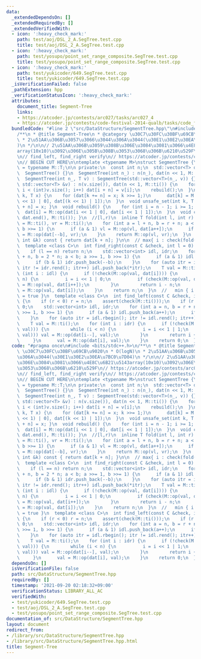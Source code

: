 ```yaml
---
data:
  _extendedDependsOn: []
  _extendedRequiredBy: []
  _extendedVerifiedWith:
  - icon: ':heavy_check_mark:'
    path: test/aoj/DSL_2_A.SegTree.test.cpp
    title: test/aoj/DSL_2_A.SegTree.test.cpp
  - icon: ':heavy_check_mark:'
    path: test/yosupo/point_set_range_composite.SegTree.test.cpp
    title: test/yosupo/point_set_range_composite.SegTree.test.cpp
  - icon: ':heavy_check_mark:'
    path: test/yukicoder/649.SegTree.test.cpp
    title: test/yukicoder/649.SegTree.test.cpp
  _isVerificationFailed: false
  _pathExtension: hpp
  _verificationStatusIcon: ':heavy_check_mark:'
  attributes:
    document_title: Segment-Tree
    links:
    - https://atcoder.jp/contests/arc027/tasks/arc027_4
    - https://atcoder.jp/contests/code-festival-2014-qualb/tasks/code_festival_qualB_d
  bundledCode: "#line 2 \"src/DataStructure/SegmentTree.hpp\"\n#include <bits/stdc++.h>\n\
    /**\n * @title Segment-Tree\n * @category \u30C7\u30FC\u30BF\u69CB\u9020\n * O(logN)\n\
    \ * 2\u51AA\u306B\u3057\u3066\u3044\u306A\u3044(\u30E1\u30E2\u30EA\u7BC0\u7D04\
    )\n */\n\n// 2\u51AA\u306B\u3059\u308B\u306E\u3084\u3081\u3066\u4E8C\u6B21\u5143\
    array(10x10)\u3092\u306E\u305B\u308B\u3053\u3068\u306B\u6210\u529F\n// https://atcoder.jp/contests/arc027/tasks/arc027_4\n\
    \n// find_left, find_right verify\n// https://atcoder.jp/contests/code-festival-2014-qualb/tasks/code_festival_qualB_d\n\
    \n// BEGIN CUT HERE\n\ntemplate <typename M>\nstruct SegmentTree {\n  using T\
    \ = typename M::T;\n\n private:\n  const int n;\n  std::vector<T> dat;\n\n public:\n\
    \  SegmentTree() {}\n  SegmentTree(int n_) : n(n_), dat(n << 1, M::ti()) {}\n\
    \  SegmentTree(int n_, T v) : SegmentTree(std::vector<T>(n_, v)) {}\n  SegmentTree(const\
    \ std::vector<T> &v) : n(v.size()), dat(n << 1, M::ti()) {\n    for (int i = 0;\
    \ i < (int)v.size(); i++) dat[i + n] = v[i];\n    rebuild();\n  }\n  void set_val(int\
    \ k, T x) {\n    for (dat[k += n] = x; k >>= 1;)\n      dat[k] = M::op(dat[(k\
    \ << 1) | 0], dat[(k << 1) | 1]);\n  }\n  void unsafe_set(int k, T x) { dat[k\
    \ + n] = x; }\n  void rebuild() {\n    for (int i = n - 1; i >= 1; i--)\n    \
    \  dat[i] = M::op(dat[i << 1 | 0], dat[i << 1 | 1]);\n  }\n  void clear() { fill(dat.begin(),\
    \ dat.end(), M::ti()); }\n  //[l,r)\n  inline T fold(int l, int r) {\n    T vl\
    \ = M::ti(), vr = M::ti();\n    for (int a = l + n, b = r + n; a < b; a >>= 1,\
    \ b >>= 1) {\n      if (a & 1) vl = M::op(vl, dat[a++]);\n      if (b & 1) vr\
    \ = M::op(dat[--b], vr);\n    }\n    return M::op(vl, vr);\n  }\n  T operator[](const\
    \ int &k) const { return dat[k + n]; }\n\n  // max{ i : check(fold(l,i+1)) = true}\n\
    \  template <class C>\n  int find_right(const C &check, int l = 0) {\n    assert(check(M::ti()));\n\
    \    if (l == n) return n;\n    std::vector<int> idl, idr;\n    for (int a = l\
    \ + n, b = 2 * n; a < b; a >>= 1, b >>= 1) {\n      if (a & 1) idl.push_back(a++);\n\
    \      if (b & 1) idr.push_back(--b);\n    }\n    for (auto itr = idr.rbegin();\
    \ itr != idr.rend(); itr++) idl.push_back(*itr);\n    T val = M::ti();\n    for\
    \ (int i : idl) {\n      if (!check(M::op(val, dat[i]))) {\n        while (i <\
    \ n) {\n          i = i << 1 | 0;\n          if (check(M::op(val, dat[i]))) val\
    \ = M::op(val, dat[i++]);\n        }\n        return i - n;\n      }\n      val\
    \ = M::op(val, dat[i]);\n    }\n    return n;\n  }\n  //   min { i : check(fold(i,r))\
    \ = true }\n  template <class C>\n  int find_left(const C &check, int r = -1)\
    \ {\n    if (r < 0) r = n;\n    assert(check(M::ti()));\n    if (r == 0) return\
    \ 0;\n    std::vector<int> idl, idr;\n    for (int a = n, b = r + n; a < b; a\
    \ >>= 1, b >>= 1) {\n      if (a & 1) idl.push_back(a++);\n      if (b & 1) idr.push_back(--b);\n\
    \    }\n    for (auto itr = idl.rbegin(); itr != idl.rend(); itr++) idr.push_back(*itr);\n\
    \    T val = M::ti();\n    for (int i : idr) {\n      if (!check(M::op(dat[i],\
    \ val))) {\n        while (i < n) {\n          i = i << 1 | 1;\n          if (check(M::op(dat[i],\
    \ val))) val = M::op(dat[i--], val);\n        }\n        return i + 1 - n;\n \
    \     }\n      val = M::op(dat[i], val);\n    }\n    return 0;\n  }\n};\n"
  code: "#pragma once\n#include <bits/stdc++.h>\n/**\n * @title Segment-Tree\n * @category\
    \ \u30C7\u30FC\u30BF\u69CB\u9020\n * O(logN)\n * 2\u51AA\u306B\u3057\u3066\u3044\
    \u306A\u3044(\u30E1\u30E2\u30EA\u7BC0\u7D04)\n */\n\n// 2\u51AA\u306B\u3059\u308B\
    \u306E\u3084\u3081\u3066\u4E8C\u6B21\u5143array(10x10)\u3092\u306E\u305B\u308B\
    \u3053\u3068\u306B\u6210\u529F\n// https://atcoder.jp/contests/arc027/tasks/arc027_4\n\
    \n// find_left, find_right verify\n// https://atcoder.jp/contests/code-festival-2014-qualb/tasks/code_festival_qualB_d\n\
    \n// BEGIN CUT HERE\n\ntemplate <typename M>\nstruct SegmentTree {\n  using T\
    \ = typename M::T;\n\n private:\n  const int n;\n  std::vector<T> dat;\n\n public:\n\
    \  SegmentTree() {}\n  SegmentTree(int n_) : n(n_), dat(n << 1, M::ti()) {}\n\
    \  SegmentTree(int n_, T v) : SegmentTree(std::vector<T>(n_, v)) {}\n  SegmentTree(const\
    \ std::vector<T> &v) : n(v.size()), dat(n << 1, M::ti()) {\n    for (int i = 0;\
    \ i < (int)v.size(); i++) dat[i + n] = v[i];\n    rebuild();\n  }\n  void set_val(int\
    \ k, T x) {\n    for (dat[k += n] = x; k >>= 1;)\n      dat[k] = M::op(dat[(k\
    \ << 1) | 0], dat[(k << 1) | 1]);\n  }\n  void unsafe_set(int k, T x) { dat[k\
    \ + n] = x; }\n  void rebuild() {\n    for (int i = n - 1; i >= 1; i--)\n    \
    \  dat[i] = M::op(dat[i << 1 | 0], dat[i << 1 | 1]);\n  }\n  void clear() { fill(dat.begin(),\
    \ dat.end(), M::ti()); }\n  //[l,r)\n  inline T fold(int l, int r) {\n    T vl\
    \ = M::ti(), vr = M::ti();\n    for (int a = l + n, b = r + n; a < b; a >>= 1,\
    \ b >>= 1) {\n      if (a & 1) vl = M::op(vl, dat[a++]);\n      if (b & 1) vr\
    \ = M::op(dat[--b], vr);\n    }\n    return M::op(vl, vr);\n  }\n  T operator[](const\
    \ int &k) const { return dat[k + n]; }\n\n  // max{ i : check(fold(l,i+1)) = true}\n\
    \  template <class C>\n  int find_right(const C &check, int l = 0) {\n    assert(check(M::ti()));\n\
    \    if (l == n) return n;\n    std::vector<int> idl, idr;\n    for (int a = l\
    \ + n, b = 2 * n; a < b; a >>= 1, b >>= 1) {\n      if (a & 1) idl.push_back(a++);\n\
    \      if (b & 1) idr.push_back(--b);\n    }\n    for (auto itr = idr.rbegin();\
    \ itr != idr.rend(); itr++) idl.push_back(*itr);\n    T val = M::ti();\n    for\
    \ (int i : idl) {\n      if (!check(M::op(val, dat[i]))) {\n        while (i <\
    \ n) {\n          i = i << 1 | 0;\n          if (check(M::op(val, dat[i]))) val\
    \ = M::op(val, dat[i++]);\n        }\n        return i - n;\n      }\n      val\
    \ = M::op(val, dat[i]);\n    }\n    return n;\n  }\n  //   min { i : check(fold(i,r))\
    \ = true }\n  template <class C>\n  int find_left(const C &check, int r = -1)\
    \ {\n    if (r < 0) r = n;\n    assert(check(M::ti()));\n    if (r == 0) return\
    \ 0;\n    std::vector<int> idl, idr;\n    for (int a = n, b = r + n; a < b; a\
    \ >>= 1, b >>= 1) {\n      if (a & 1) idl.push_back(a++);\n      if (b & 1) idr.push_back(--b);\n\
    \    }\n    for (auto itr = idl.rbegin(); itr != idl.rend(); itr++) idr.push_back(*itr);\n\
    \    T val = M::ti();\n    for (int i : idr) {\n      if (!check(M::op(dat[i],\
    \ val))) {\n        while (i < n) {\n          i = i << 1 | 1;\n          if (check(M::op(dat[i],\
    \ val))) val = M::op(dat[i--], val);\n        }\n        return i + 1 - n;\n \
    \     }\n      val = M::op(dat[i], val);\n    }\n    return 0;\n  }\n};\n"
  dependsOn: []
  isVerificationFile: false
  path: src/DataStructure/SegmentTree.hpp
  requiredBy: []
  timestamp: '2021-09-20 02:18:32+09:00'
  verificationStatus: LIBRARY_ALL_AC
  verifiedWith:
  - test/yukicoder/649.SegTree.test.cpp
  - test/aoj/DSL_2_A.SegTree.test.cpp
  - test/yosupo/point_set_range_composite.SegTree.test.cpp
documentation_of: src/DataStructure/SegmentTree.hpp
layout: document
redirect_from:
- /library/src/DataStructure/SegmentTree.hpp
- /library/src/DataStructure/SegmentTree.hpp.html
title: Segment-Tree
---
```

